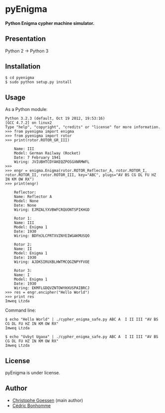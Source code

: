 pyEnigma
========

#### Python Enigma cypher machine simulator.

Presentation
------------
Python 2 -> Python 3

Installation
------------

    $ cd pyenigma
    $ sudo python setup.py install

Usage
-----

As a Python module:

    Python 3.2.3 (default, Oct 19 2012, 19:53:16) 
    [GCC 4.7.2] on linux2
    Type "help", "copyright", "credits" or "license" for more information.
    >>> from pyenigma import enigma
    >>> from pyenigma import rotor
    >>> print(rotor.ROTOR_GR_III)

        Name: III
        Model: German Railway (Rocket)
        Date: 7 February 1941
        Wiring: JVIUBHTCDYAKEQZPOSGXNRMWFL
    >>>
    >>> engr = enigma.Enigma(rotor.ROTOR_Reflector_A, rotor.ROTOR_I, rotor.ROTOR_II, rotor.ROTOR_III, key="ABC", plugs="AV BS CG DL FU HZ IN KM OW RX")
    >>> print(engr)

        Reflector: 
        Name: Reflector A
        Model: None
        Date: None
        Wiring: EJMZALYXVBWFCRQUONTSPIKHGD

        Rotor 1: 
        Name: III                                                                                                                                                                                                                                                  
        Model: Enigma 1                                                                                                                                                                                                                                            
        Date: 1930                                                                                                                                                                                                                                                 
        Wiring: BDFHJLCPRTXVZNYEIWGAKMUSQO

        Rotor 2: 
        Name: II
        Model: Enigma 1
        Date: 1930
        Wiring: AJDKSIRUXBLHWTMCQGZNPYFVOE

        Rotor 3: 
        Name: I
        Model: Enigma 1
        Date: 1930
        Wiring: EKMFLGDQVZNTOWYHXUSPAIBRCJ
    >>> res = engr.encipher("Hello World")
    >>> print res
    Imweq Ltzda

Command line:

    $ echo "Hello World" | ./cypher_enigma_safe.py ABC A  I II III "AV BS CG DL FU HZ IN KM OW RX"
    Imweq Ltzda

    $ echo "Uvbyt Ugaoa" | ./cypher_enigma_safe.py ABC A  I II III "AV BS CG DL FU HZ IN KM OW RX"
    Imweq Ltzda

License
-------

pyEnigma is under license.

Author
------
* [Christophe Goessen](https://bitbucket.org/azmaeve) (main author)
* [Cédric Bonhomme](http://cedricbonhomme.org/)
